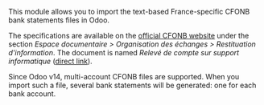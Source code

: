 This module allows you to import the text-based France-specific CFONB bank
statements files in Odoo.

The specifications are available on the [official CFONB
website](https://www.cfonb.org) under the section *Espace documentaire
\> Organisation des échanges \> Restituation d'information*. The
document is named *Relevé de compte sur support informatique* ([direct
link](https://www.cfonb.org/fichiers/20130612113947_7_4_Releve_de_Compte_sur_support_informatique_2004_07.pdf)).

Since Odoo v14, multi-account CFONB files are supported. When you import
such a file, several bank statements will be generated: one for each
bank account.
